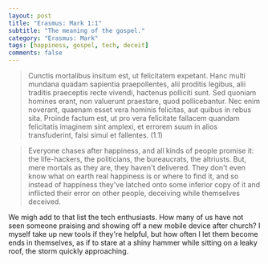 ```yaml
---
layout: post
title: "Erasmus: Mark 1:1"
subtitle: "The meaning of the gospel."
category: "Erasmus: Mark"
tags: [happiness, gospel, tech, deceit]
comments: false
---
```


> Cunctis mortalibus insitum est, ut felicitatem expetant. Hanc multi mundana quadam sapientia praepollentes, alii proditis legibus, alii traditis praeceptis recte vivendi, hactenus polliciti sunt. Sed quoniam homines erant, non valuerunt praestare, quod pollicebantur. Nec enim noverant, quaenam esset vera hominis felicitas, aut quibus in rebus sita. Proinde factum est, ut pro vera felicitate fallacem quandam felicitatis imaginem sint amplexi, et errorem suum in alios transfuderint, falsi simul et fallentes. (1.1)

> Everyone chases after happiness, and all kinds of people promise it: the life-hackers, the politicians, the bureaucrats, the altriusts. But, mere mortals as they are, they haven't delivered. They don't even know what on earth real happiness is or where to find it, and so instead of happiness they've latched onto some inferior copy of it and inflicted their error on other people, deceiving while themselves deceived.

We migh add to that list the tech enthusiasts. How many of us have not seen someone praising and showing off a new mobile device after church? I myself take up new tools if they're helpful, but how often I let them become ends in themselves, as if to stare at a shiny hammer while sitting on a leaky roof, the storm quickly approaching.